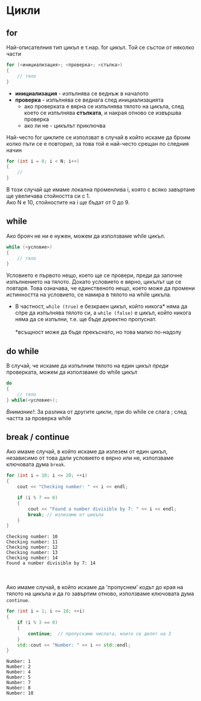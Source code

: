 # Цикли

## for
Най-описателния тип цикъл е т.нар. for цикъл. Той се състои от няколко части

```cpp
for (<инициализация>; <проверка>; <стъпка>)
{
    // тяло
}
```

- **инициализация** - изпълнява се веднъж в началото
- **проверка** - изпълнява се веднага след инициализацията
    - ако проверката е вярна се изпълнява тялото на цикъла, след което се изпълнява **стъпката**, и накрая отново се извършва проверка
    - ако ли не - цикълът приключва

Най-често for циклите се използват в случай в който искаме да броим колко пъти се е повторил, за това той е най-често срещан по следния начин

```cpp
for (int i = 0; i < N; i++)
{
    //
}
```

В този случай ще имаме локална променлива i, която с всяко завъртане ще увеличава стойността си с 1.\
Ако N е 10, стойностите на i ще бъдат от 0 до 9.

## while
Ако брояч не ни е нужен, можем да използваме while цикъл.

```cpp
while (<условие>)
{
    // тяло
}
```

Условието е първото нещо, което ще се провери, преди да започне изпълнението на тялото. Докато условието е вярно, цикълът ще се повтаря. Това означава, че единственото нещо, което може да промени истинността на условието, се намира в тялото на while цикъла. 
- В частност, ``while (true)`` е безкраен цикъл, който никога* няма да спре да изпълнява тялото си, а ``while (false)`` е цикъл, който никога няма да се изпълни, т.е. ще бъде директно пропуснат.\
\
*всъщност може да бъде прекъснато, но това малко по-надолу

## do while
В случай, че искаме да изпълним тялото на един цикъл *преди* проверката, можем да използваме do while цикъл

```cpp
do
{
    // тяло
} while(<условие>);
```

*Внимание!*: За разлика от другите цикли, при do while се слага ; след частта за проверка while

## break / continue
Ако имаме случай, в който искаме да излезем от един цикъл, независимо от това дали условието е вярно или не, използваме ключовата дума `break`.

```cpp
for (int i = 10; i <= 20; ++i) 
{
    cout << "Checking number: " << i << endl;

    if (i % 7 == 0) 
    {
        cout << "Found a number divisible by 7: " << i << endl;
        break; // излизаме от цикъла
    }
}
```
```
Checking number: 10
Checking number: 11
Checking number: 12
Checking number: 13
Checking number: 14
Found a number divisible by 7: 14
```
\
\
Ако имаме случай, в който искаме да 'пропуснем' кодът до края на тялото на цикъла и да го завъртим отново, използваме ключовата дума `continue`.

```cpp
for (int i = 1; i <= 10; ++i) 
{
    if (i % 3 == 0) 
    {
        continue;  // пропускаме числата, които се делят на 3
    }
    std::cout << "Number: " << i << std::endl;
}
```
```
Number: 1
Number: 2
Number: 4
Number: 5
Number: 7
Number: 8
Number: 10
```